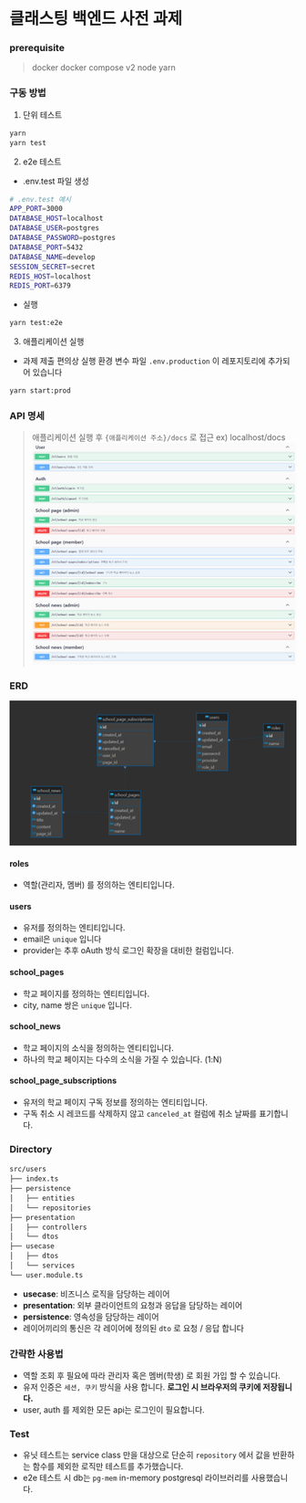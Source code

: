 # 클래스팅 백엔드 사전 과제

### prerequisite

> docker
> docker compose v2
> node
> yarn

### 구동 방법

1. 단위 테스트

```bash
yarn
yarn test
```

2. e2e 테스트

- .env.test 파일 생성

```bash
# .env.test 예시
APP_PORT=3000
DATABASE_HOST=localhost
DATABASE_USER=postgres
DATABASE_PASSWORD=postgres
DATABASE_PORT=5432
DATABASE_NAME=develop
SESSION_SECRET=secret
REDIS_HOST=localhost
REDIS_PORT=6379
```

- 실행

```bash
yarn test:e2e
```

3. 애플리케이션 실행

- 과제 제출 편의상 실행 환경 변수 파일 `.env.production` 이 레포지토리에 추가되어 있습니다

```bash
yarn start:prod
```

### API 명세

> 애플리케이션 실행 후 `{애플리케이션 주소}/docs` 로 접근 ex) localhost/docs
> ![api](./docs/images/api-doc.png)

### ERD

![ERD](./docs/images/ERD.png)

#### roles

- 역할(관리자, 멤버) 를 정의하는 엔티티입니다.

#### users

- 유저를 정의하는 엔티티입니다.
- email은 `unique` 입니다
- provider는 추후 oAuth 방식 로그인 확장을 대비한 컬럼입니다.

#### school_pages

- 학교 페이지를 정의하는 엔티티입니다.
- city, name 쌍은 `unique` 입니다.

#### school_news

- 학교 페이지의 소식을 정의하는 엔티티입니다.
- 하나의 학교 페이지는 다수의 소식을 가질 수 있습니다. (1:N)

#### school_page_subscriptions

- 유저의 학교 페이지 구독 정보를 정의하는 엔티티입니다.
- 구독 취소 시 레코드를 삭제하지 않고 `canceled_at` 컬럼에 취소 날짜를 표기합니다.

### Directory

```bash
src/users
├── index.ts
├── persistence
│   ├── entities
│   └── repositories
├── presentation
│   ├── controllers
│   └── dtos
├── usecase
│   ├── dtos
│   └── services
└── user.module.ts
```

- **usecase**: 비즈니스 로직을 담당하는 레이어
- **presentation**: 외부 클라이언트의 요청과 응답을 담당하는 레이어
- **persistence**: 영속성을 담당하는 레이어
- 레이어끼리의 통신은 각 레이어에 정의된 `dto` 로 요청 / 응답 합니다

### 간략한 사용법

- 역할 조회 후 필요에 따라 관리자 혹은 멤버(학생) 로 회원 가입 할 수 있습니다.
- 유저 인증은 `세션, 쿠키` 방식을 사용 합니다. **로그인 시 브라우저의 쿠키에 저장됩니다.**
- user, auth 를 제외한 모든 api는 로그인이 필요합니다.

### Test

- 유닛 테스트는 service class 만을 대상으로 단순히 `repository` 에서 값을 반환하는 함수를 제외한 로직만 테스트를 추가했습니다.
- e2e 테스트 시 db는 `pg-mem` in-memory postgresql 라이브러리를 사용했습니다.
